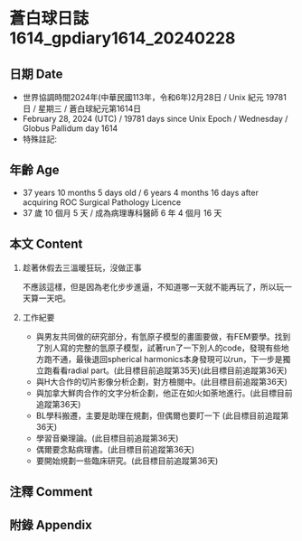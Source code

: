 [_metadata_:encoding]: - "utf-8"
[_metadata_:language]: - "zh-Hant-TW"
[_metadata_:fileformat]: - "markdown"
[_metadata_:MIME_type]: - "text/plain"
[_metadata_:markdown_version]: - "commonmark version 0.30"
[_metadata_:markdown_spec]: - "https://spec.commonmark.org/0.30/"

# 蒼白球日誌1614_gpdiary1614_20240228 #

## 日期 Date ##

* 世界協調時間2024年(中華民國113年，令和6年)2月28日 / Unix 紀元 19781 日 / 星期三 / 蒼白球紀元第1614日
* February 28, 2024 (UTC) / 19781 days since Unix Epoch / Wednesday / Globus Pallidum day 1614
* 特殊註記:

## 年齡 Age ##

* 37 years 10 months 5 days old / 6 years 4 months 16 days after acquiring ROC Surgical Pathology Licence
* 37 歲 10 個月 5 天 / 成為病理專科醫師 6 年 4 個月 16 天

## 本文 Content ##

1. 趁著休假去三溫暖狂玩，沒做正事

    不應該這樣，但是因為老化步步進逼，不知道哪一天就不能再玩了，所以玩一天算一天吧。
    
2. 工作紀要

   - 與男友共同做的研究部分，有氫原子模型的畫圖要做，有FEM要學。找到了別人寫的完整的氫原子模型，試著run了一下別人的code，發現有些地方跑不通，最後退回spherical harmonics本身發現可以run，下一步是獨立跑看看radial part。(此目標目前追蹤第35天)(此目標目前追蹤第36天)
   - 與H大合作的切片影像分析企劃，對方檢閱中。(此目標目前追蹤第36天)
   - 與加拿大鮮肉合作的文字分析企劃，他正在如火如荼地進行。(此目標目前追蹤第36天)
   - BL學科搬遷，主要是助理在規劃，但偶爾也要盯一下 (此目標目前追蹤第36天)
   - 學習音樂理論。(此目標目前追蹤第36天)
   - 偶爾要念點病理書。(此目標目前追蹤第36天)
   - 要開始規劃一些臨床研究。(此目標目前追蹤第36天)


## 注釋 Comment ##


## 附錄 Appendix ##

